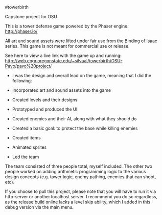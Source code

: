 #towerbirth

Capstone project for OSU

This is a tower defense game powered by the Phaser engine: http://phaser.io/

All art and sound assets were lifted under fair use from the Binding of Isaac series. This game is not meant for commercial use or release.

See here to view a live link with the game up and running: http://web.engr.oregonstate.edu/~silvaal/towerbirth/OSU-Pavo/pavo%20project/

* I was the design and overall lead on the game, meaning that I did the following:

* Incorporated art and sound assets into the game

* Created levels and their designs

* Prototyped and produced the UI

* Created enemies and their AI, along with what they should do

* Created a basic goal: to protect the base while killing enemies

* Created items

* Animated sprites

* Led the team

The team consisted of three people total, myself included. The other two people worked on adding arithmetic programming logic to the various design concepts (e.g. tower logic, enemy pathing, enemies that can shoot, etc).

If you choose to pull this project, please note that you will have to run it via http-server or another localhost server. I recommend you do so regardless, as the release build online lacks a level skip ability, which I added in this debug version via the main menu.
